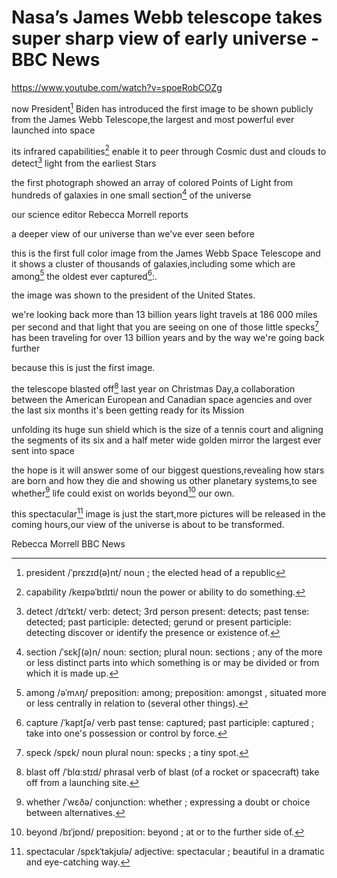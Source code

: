 # Nasa’s James Webb telescope takes super sharp view of early universe - BBC News

https://www.youtube.com/watch?v=spoeRobCOZg

now President[^president] Biden has introduced the first image to be shown publicly from the James Webb Telescope,the largest and most powerful ever launched into space
[^president]: president /ˈprɛzɪd(ə)nt/ noun ; the elected head of a republic

its infrared capabilities[^capability] enable it to peer through Cosmic dust and clouds to detect[^detect] light from the earliest Stars 
[^capability]: capability /keɪpəˈbɪlɪti/ noun the power or ability to do something.
[^detect]: detect /dɪˈtɛkt/ verb: detect; 3rd person present: detects; past tense: detected; past participle: detected; gerund or present participle: detecting
discover or identify the presence or existence of.

the first photograph showed an array of colored Points of Light from hundreds of galaxies in one small section[^section] of the universe 
[^section]: section /ˈsɛkʃ(ə)n/ noun: section; plural noun: sections ; any of the more or less distinct parts into which something is or may be divided or from which it is made up.

our science editor Rebecca Morrell reports
 
a deeper view of our universe than we've ever seen before 

this is the first full color image from the James Webb Space Telescope and it shows a cluster of thousands of galaxies,including some which are among[^among] the oldest ever captured[^capture]:.
[^among]: among /əˈmʌŋ/ preposition: among; preposition: amongst , situated more or less centrally in relation to (several other things).
[^capture]: capture /ˈkaptʃə/ verb past tense: captured; past participle: captured ; take into one's possession or control by force.

the image was shown to the president of the United States.

we're looking back more than 13 billion years light travels at 186 000 miles per second and that light that you are seeing on one of those little specks[^speck] has been traveling for over 13 billion years and by the way we're going back further
[^speck]: speck /spɛk/ noun plural noun: specks ; a tiny spot.

because this is just the first image.

the telescope blasted off[^blasted-off] last year on Christmas Day,a collaboration between the American European and Canadian space agencies and over the last six months it's been getting ready for its Mission
[^blasted-off]: blast off /ˈblɑːstɪd/ phrasal verb of blast (of a rocket or spacecraft) take off from a launching site.

unfolding its huge sun shield which is the size of a tennis court and aligning the segments of its six and a half meter wide golden mirror the largest ever sent into space

the hope is it will answer some of our biggest questions,revealing how stars are born and how they die and showing us other planetary systems,to see whether[^whether] life could exist on worlds beyond[^beyond] our own.
[^whether]: whether /ˈwɛðə/ conjunction: whether ; expressing a doubt or choice between alternatives.
[^beyond]: beyond /bɪˈjɒnd/ preposition: beyond ; at or to the further side of.

this spectacular[^spectacular] image is just the start,more pictures will be released in the coming hours,our view of the universe is about to be transformed.
[^spectacular]: spectacular /spɛkˈtakjʊlə/ adjective: spectacular ; beautiful in a dramatic and eye-catching way.

Rebecca Morrell BBC News

